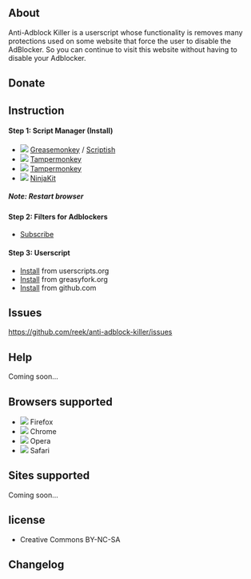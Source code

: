## About
Anti-Adblock Killer is a userscript whose functionality is removes many protections used on some website that force the user to disable the AdBlocker. So you can continue to visit this website without having to disable your Adblocker.

## Donate


## Instruction
#### Step 1: Script Manager (Install)
* <img src="https://raw.githubusercontent.com/reek/anti-adblock-killer/master/img/firefox.png"/> <a href="https://addons.mozilla.org/firefox/addon/greasemonkey/">Greasemonkey</a> / <a href="https://addons.mozilla.org/firefox/addon/scriptish/">Scriptish</a>
* <img src="https://raw.githubusercontent.com/reek/anti-adblock-killer/master/img/chrome.png"/> <a href="https://chrome.google.com/webstore/detail/tampermonkey/dhdgffkkebhmkfjojejmpbldmpobfkfo">Tampermonkey</a>
* <img src="https://raw.githubusercontent.com/reek/anti-adblock-killer/master/img/opera.png"/> <a href="https://addons.opera.com/en/extensions/details/tampermonkey-beta/">Tampermonkey</a>
* <img src="https://raw.githubusercontent.com/reek/anti-adblock-killer/master/img/safari.png"/> <a href="http://ss-o.net/safari/extension/NinjaKit.safariextz">NinjaKit</a>

##### Note: Restart browser

#### Step 2: Filters for Adblockers
* <a class="subscribe" href="http://bc.vc/jGFxOb">Subscribe</a>

#### Step 3: Userscript
* <a class="subscribe" href="https://userscripts.org/scripts/source/155840.user.js">Install</a> from userscripts.org
* <a class="subscribe" href="https://greasyfork.org/scripts/735-anti-adblock-killer-reek/code/Anti-Adblock%20Killer%20%7C%20Reek.user.js">Install</a> from greasyfork.org
* <a class="subscribe" href="https://raw.githubusercontent.com/reek/anti-adblock-killer/master/anti-adblock-killer.user.js">Install</a> from github.com

## Issues
https://github.com/reek/anti-adblock-killer/issues

## Help
Coming soon...


## Browsers supported
* <img src="https://raw.githubusercontent.com/reek/anti-adblock-killer/master/img/firefox.png"/> Firefox
* <img src="https://raw.githubusercontent.com/reek/anti-adblock-killer/master/img/chrome.png"/> Chrome
* <img src="https://raw.githubusercontent.com/reek/anti-adblock-killer/master/img/opera.png"/> Opera
* <img src="https://raw.githubusercontent.com/reek/anti-adblock-killer/master/img/safari.png"/> Safari


## Sites supported
Coming soon...


## license 
* Creative Commons BY-NC-SA

## Changelog
<a href=""></a>

